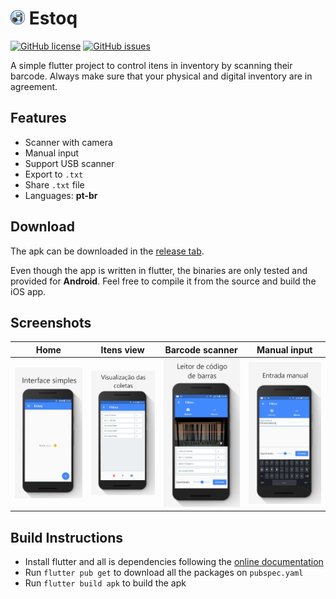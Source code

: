 # <img src=https://raw.githubusercontent.com/Fernandohf/Estoq/master/Media/icon/icon_edited.png height=23> Estoq

[![GitHub license](https://img.shields.io/github/license/Fernandohf/Estoq)](https://github.com/Fernandohf/Estoq/blob/master/LICENSE)
[![GitHub issues](https://img.shields.io/github/issues/Fernandohf/Estoq)](https://github.com/Fernandohf/Estoq/issues)

A simple flutter project to control itens in inventory by scanning their barcode. Always make sure that your physical and digital inventory are in agreement.

## Features

- Scanner with camera
- Manual input
- Support USB scanner
- Export to `.txt`
- Share `.txt` file
- Languages: **pt-br**

## Download

The apk can be downloaded in the [release tab](https://github.com/Fernandohf/Estoq/releases).

Even though the app is written in flutter, the binaries are only tested and provided for **Android**. Feel free to compile it from the source and build the iOS app.

## Screenshots

|                                                               Home                                                               |                                                  Itens view                                                  |                                            Barcode scanner                                            |                                               Manual input                                                |
| :------------------------------------------------------------------------------------------------------------------------------: | :----------------------------------------------------------------------------------------------------------: | :---------------------------------------------------------------------------------------------------: | :-------------------------------------------------------------------------------------------------------: |
| ![Home screen](https://github.com/Fernandohf/Estoq/blob/master/Media/screenshots/01_home.png?raw=true "App home screen picture") | ![Session screen](https://github.com/Fernandohf/Estoq/blob/master/Media/screenshots/02_session.png?raw=true) | ![Scanner](https://github.com/Fernandohf/Estoq/blob/master/Media/screenshots/03_scanner.png?raw=true) | ![Manual input](https://github.com/Fernandohf/Estoq/blob/master/Media/screenshots/04_manual.png?raw=true) |

## Build Instructions

- Install flutter and all is dependencies following the [online documentation](https://flutter.dev/docs)
- Run `flutter pub get` to download all the packages on `pubspec.yaml`
- Run `flutter build apk` to build the apk
